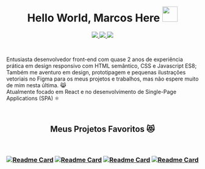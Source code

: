 <h1 align="center">Hello World, Marcos Here 
<img src="https://media.giphy.com/media/1tTeNNilc8XAdlZTdV/giphy.gif" width="40" height="40" />
</h1>


<p align='center'> 

<a href='https://www.linkedin.com/in/marcos-lopes-ribeiro-júnior-170004163/'> 
<img src="https://img.shields.io/badge/Linkedin-blue?style=for-the-badge&logo=linkedin&labelColor=blue" /> 
</a>

<a href='#'> 
<img src="https://img.shields.io/badge/Discord-Only%20Jack.%230250-101013?style=for-the-badge&logo=discord" /> 
</a>

<a href='https://steamcommunity.com/id/Mlrjack'> 
<img src='https://img.shields.io/badge/Steam-%23171A21?style=for-the-badge&logo=steam' />
</a>

</p>


<br/>
<p>Entusiasta desenvolvedor front-end com quase 2 anos de experiência prática em design responsivo com HTML semântico, CSS e Javascript ES8; 
Também me aventuro em design, prototipagem e pequenas ilustrações vetoriais no Figma para os meus projetos e trabalhos, mas não espere muito de mim nesta última. 😹<br/>
Atualmente focado em React e no desenvolvimento de Single-Page Applications (SPA) ⚛</p>


<br/>

<h2 align='center'> Meus Projetos Favoritos 😻 </h2>

<br/>

<h3 align='center'>

[![Readme Card](https://github-readme-stats.vercel.app/api/pin/?username=mj-lopes&repo=React-Dogs&title_color=d37a37&bg_color=090b0f&hide_border=true&text_color=aaaaaa)](https://github.com/mj-lopes/React-Dogs)
[![Readme Card](https://github-readme-stats.vercel.app/api/pin/?username=mj-lopes&repo=animais-fantasticos&title_color=d37a37&bg_color=090b0f&hide_border=true&text_color=aaaaaa)](https://github.com/mj-lopes/animais-fantasticos)
[![Readme Card](https://github-readme-stats.vercel.app/api/pin/?username=mj-lopes&repo=NiceWeather&title_color=d37a37&bg_color=090b0f&hide_border=true&text_color=aaaaaa)](https://github.com/mj-lopes/NiceWeather)
[![Readme Card](https://github-readme-stats.vercel.app/api/pin/?username=mj-lopes&repo=surfBot-UI&title_color=d37a37&bg_color=090b0f&hide_border=true&text_color=aaaaaa)](https://github.com/mj-lopes/surfBot-UI)

</h1>
